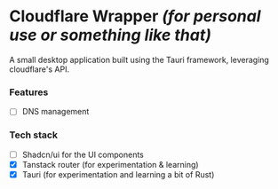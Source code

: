 # Cloudflare Wrapper _(for personal use or something like that)_

A small desktop application built using the Tauri framework, leveraging cloudflare's API.

### Features

- [ ] DNS management

### Tech stack

- [ ] Shadcn/ui for the UI components
- [x] Tanstack router (for experimentation & learning)
- [x] Tauri (for experimentation and learning a bit of Rust)
